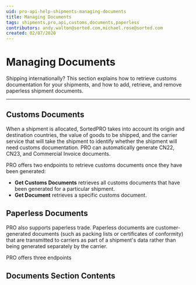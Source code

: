 ```yaml
---
uid: pro-api-help-shipments-managing-documents
title: Managing Documents
tags: shipments,pro,api,customs,documents,paperless
contributors: andy.walton@sorted.com,michael.rose@sorted.com
created: 02/07/2020
---
```


# Managing Documents

Shipping internationally? This section explains how to retrieve customs documentation for your shipments, and how to add, retrieve, and remove paperless shipment documents.

---

## Customs Documents

When a shipment is allocated, SortedPRO takes into account its origin and destination countries, the value of goods to be shipped, and the carrier service that will take the shipment to identify whether the shipment will need customs documentation. PRO can automatically generate CN22, CN23, and Commercial Invoice documents.

PRO offers two endpoints to retrieve customs documents once they have been generated:

* **Get Customs Documents** retrieves all customs documents that have been generated for a particular shipment.
* **Get Document** retrieves a specific customs document.

## Paperless Documents

PRO also supports paperless trade. Paperless documents are customer-generated documents (such as packing lists or certificates of conformity) that are transmitted to carriers as part of a shipment's data rather than being generated separately by the carrier.

PRO offers three endpoints 

## Documents Section Contents